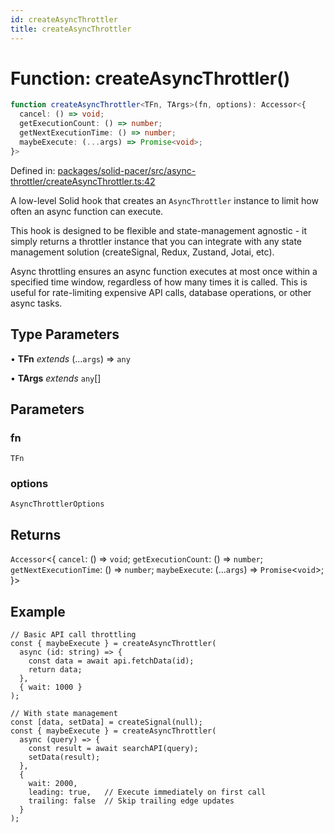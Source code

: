 ```yaml
---
id: createAsyncThrottler
title: createAsyncThrottler
---
```


<!-- DO NOT EDIT: this page is autogenerated from the type comments -->

# Function: createAsyncThrottler()

```ts
function createAsyncThrottler<TFn, TArgs>(fn, options): Accessor<{
  cancel: () => void;
  getExecutionCount: () => number;
  getNextExecutionTime: () => number;
  maybeExecute: (...args) => Promise<void>;
}>
```

Defined in: [packages/solid-pacer/src/async-throttler/createAsyncThrottler.ts:42](https://github.com/TanStack/pacer/blob/main/packages/solid-pacer/src/async-throttler/createAsyncThrottler.ts#L42)

A low-level Solid hook that creates an `AsyncThrottler` instance to limit how often an async function can execute.

This hook is designed to be flexible and state-management agnostic - it simply returns a throttler instance that
you can integrate with any state management solution (createSignal, Redux, Zustand, Jotai, etc).

Async throttling ensures an async function executes at most once within a specified time window,
regardless of how many times it is called. This is useful for rate-limiting expensive API calls,
database operations, or other async tasks.

## Type Parameters

• **TFn** *extends* (...`args`) => `any`

• **TArgs** *extends* `any`[]

## Parameters

### fn

`TFn`

### options

`AsyncThrottlerOptions`

## Returns

`Accessor`\<\{
  `cancel`: () => `void`;
  `getExecutionCount`: () => `number`;
  `getNextExecutionTime`: () => `number`;
  `maybeExecute`: (...`args`) => `Promise`\<`void`\>;
 \}\>

## Example

```tsx
// Basic API call throttling
const { maybeExecute } = createAsyncThrottler(
  async (id: string) => {
    const data = await api.fetchData(id);
    return data;
  },
  { wait: 1000 }
);

// With state management
const [data, setData] = createSignal(null);
const { maybeExecute } = createAsyncThrottler(
  async (query) => {
    const result = await searchAPI(query);
    setData(result);
  },
  {
    wait: 2000,
    leading: true,   // Execute immediately on first call
    trailing: false  // Skip trailing edge updates
  }
);
```
